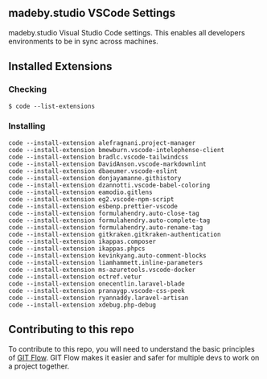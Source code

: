 ## madeby.studio VSCode Settings

madeby.studio Visual Studio Code settings. This enables all developers environments to be in sync across machines.

## Installed Extensions

### Checking

`$ code --list-extensions`

### Installing

`code --install-extension alefragnani.project-manager`  
`code --install-extension bmewburn.vscode-intelephense-client`  
`code --install-extension bradlc.vscode-tailwindcss`  
`code --install-extension DavidAnson.vscode-markdownlint`   
`code --install-extension dbaeumer.vscode-eslint`   
`code --install-extension donjayamanne.githistory`  
`code --install-extension dzannotti.vscode-babel-coloring`  
`code --install-extension eamodio.gitlens`  
`code --install-extension eg2.vscode-npm-script`  
`code --install-extension esbenp.prettier-vscode`   
`code --install-extension formulahendry.auto-close-tag`   
`code --install-extension formulahendry.auto-complete-tag`  
`code --install-extension formulahendry.auto-rename-tag`  
`code --install-extension gitkraken.gitkraken-authentication`   
`code --install-extension ikappas.composer`   
`code --install-extension ikappas.phpcs`  
`code --install-extension kevinkyang.auto-comment-blocks`   
`code --install-extension liamhammett.inline-parameters`  
`code --install-extension ms-azuretools.vscode-docker`  
`code --install-extension octref.vetur`   
`code --install-extension onecentlin.laravel-blade`   
`code --install-extension pranaygp.vscode-css-peek`   
`code --install-extension ryannaddy.laravel-artisan`  
`code --install-extension xdebug.php-debug`   

## Contributing to this repo

To contribute to this repo, you will need to understand the basic principles of [GIT Flow](https://www.atlassian.com/git/tutorials/comparing-workflows/gitflow-workflow#:~:text=What%20is%20Gitflow%3F,branches%20and%20multiple%20primary%20branches.&text=Under%20this%20model%2C%20developers%20create,until%20the%20feature%20is%20complete.). GIT Flow makes it easier and safer for multiple devs to work on a project together.

